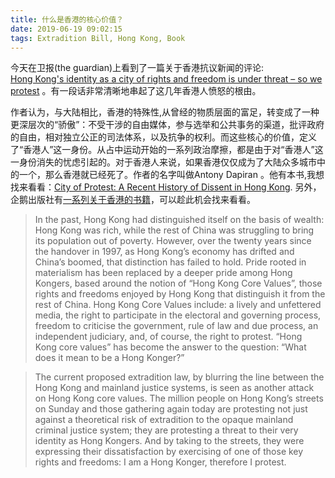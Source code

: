 ```yaml
---
title: 什么是香港的核心价值？
date: 2019-06-19 09:02:15
tags: Extradition Bill, Hong Kong, Book
---
```


今天在卫报(the guardian)上看到了一篇关于香港抗议新闻的评论:  
[Hong Kong's identity as a city of rights and freedom is under threat – so we protest](https://www.theguardian.com/commentisfree/2019/jun/12/hong-kongs-identity-as-a-city-of-rights-and-freedom-is-under-threat-so-we-protest) 。有一段话非常清晰地串起了这几年香港人愤怒的根由。

作者认为，与大陆相比，香港的特殊性,从曾经的物质层面的富足，转变成了一种更深层次的“骄傲”：不受干涉的自由媒体，参与选举和公共事务的渠道，批评政府的自由，相对独立公正的司法体系，以及抗争的权利。而这些核心的价值，定义了“香港人”这一身份。从占中运动开始的一系列政治摩擦，都是由于对“香港人”这一身份消失的忧虑引起的。对于香港人来说，如果香港仅仅成为了大陆众多城市中的一个，那么香港就已经死了。作者的名字叫做Antony Dapiran 。他有本书,我想找来看看：[City of Protest: A Recent History of Dissent in Hong Kong](https://www.amazon.com/City-Protest-Specials-Antony-Dapiran-ebook/dp/B073GMJD1B/). 另外，企鹅出版社有[一系列关于香港的书籍](https://www.bookdepository.com/search?searchTerm=penguin+hong+kong&search=Find+book)，可以趁此机会找来看看。

> In the past, Hong Kong had distinguished itself on the basis of wealth: Hong Kong was rich, while the rest of China was struggling to bring its population out of poverty. However, over the twenty years since the handover in 1997, as Hong Kong’s economy has drifted and China’s boomed, that distinction has failed to hold. Pride rooted in materialism has been replaced by a deeper pride among Hong Kongers, based around the notion of “Hong Kong Core Values”, those rights and freedoms enjoyed by Hong Kong that distinguish it from the rest of China. Hong Kong Core Values include: a lively and unfettered media, the right to participate in the electoral and governing process, freedom to criticise the government, rule of law and due process, an independent judiciary, and, of course, the right to protest. “Hong Kong core values” has become the answer to the question: “What does it mean to be a Hong Konger?”

> The current proposed extradition law, by blurring the line between the Hong Kong and mainland justice systems, is seen as another attack on Hong Kong core values. The million people on Hong Kong’s streets on Sunday and those gathering again today are protesting not just against a theoretical risk of extradition to the opaque mainland criminal justice system; they are protesting a threat to their very identity as Hong Kongers. And by taking to the streets, they were expressing their dissatisfaction by exercising of one of those key rights and freedoms: I am a Hong Konger, therefore I protest.